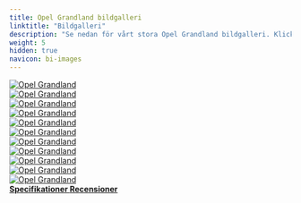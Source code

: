 ```yaml
---
title: Opel Grandland bildgalleri
linktitle: "Bildgalleri"
description: "Se nedan för vårt stora Opel Grandland bildgalleri. Klicka på bilderna för högupplösta versioner."
weight: 5
hidden: true
navicon: bi-images
---
```

<!-- markdownlint-disable MD033 -->
<div class="row" id ="my-gallery">
	<div class="pswp-grid-item col-6 col-md-4">
		<a href="https://media.evkx.net/multimedia/models/opel/grandland/grandland/charging_1.jpg"
data-pswp-src="https://media.evkx.net/multimedia/models/opel/grandland/grandland/charging_1.jpg"
data-pswp-width="3000"
data-pswp-height="1978" 
target="_blank">
			<img src="https://media.evkx.net/multimedia/models/opel/grandland/grandland/charging_1_xst.jpg" alt="Opel Grandland" class="img-fluid " />
		</a>
	</div>
	<div class="pswp-grid-item col-6 col-md-4">
		<a href="https://media.evkx.net/multimedia/models/opel/grandland/grandland/exterior_1.jpg"
data-pswp-src="https://media.evkx.net/multimedia/models/opel/grandland/grandland/exterior_1.jpg"
data-pswp-width="3000"
data-pswp-height="1976" 
target="_blank">
			<img src="https://media.evkx.net/multimedia/models/opel/grandland/grandland/exterior_1_xst.jpg" alt="Opel Grandland" class="img-fluid " />
		</a>
	</div>
	<div class="pswp-grid-item col-6 col-md-4">
		<a href="https://media.evkx.net/multimedia/models/opel/grandland/grandland/exterior_2.jpg"
data-pswp-src="https://media.evkx.net/multimedia/models/opel/grandland/grandland/exterior_2.jpg"
data-pswp-width="3000"
data-pswp-height="2003" 
target="_blank">
			<img src="https://media.evkx.net/multimedia/models/opel/grandland/grandland/exterior_2_xst.jpg" alt="Opel Grandland" class="img-fluid " />
		</a>
	</div>
	<div class="pswp-grid-item col-6 col-md-4">
		<a href="https://media.evkx.net/multimedia/models/opel/grandland/grandland/exterior_3.jpg"
data-pswp-src="https://media.evkx.net/multimedia/models/opel/grandland/grandland/exterior_3.jpg"
data-pswp-width="3000"
data-pswp-height="2008" 
target="_blank">
			<img src="https://media.evkx.net/multimedia/models/opel/grandland/grandland/exterior_3_xst.jpg" alt="Opel Grandland" class="img-fluid " />
		</a>
	</div>
	<div class="pswp-grid-item col-6 col-md-4">
		<a href="https://media.evkx.net/multimedia/models/opel/grandland/grandland/frontseats_1.jpg"
data-pswp-src="https://media.evkx.net/multimedia/models/opel/grandland/grandland/frontseats_1.jpg"
data-pswp-width="3000"
data-pswp-height="2647" 
target="_blank">
			<img src="https://media.evkx.net/multimedia/models/opel/grandland/grandland/frontseats_1_xst.jpg" alt="Opel Grandland" class="img-fluid " />
		</a>
	</div>
	<div class="pswp-grid-item col-6 col-md-4">
		<a href="https://media.evkx.net/multimedia/models/opel/grandland/grandland/headlights_1.jpg"
data-pswp-src="https://media.evkx.net/multimedia/models/opel/grandland/grandland/headlights_1.jpg"
data-pswp-width="3000"
data-pswp-height="2004" 
target="_blank">
			<img src="https://media.evkx.net/multimedia/models/opel/grandland/grandland/headlights_1_xst.jpg" alt="Opel Grandland" class="img-fluid " />
		</a>
	</div>
	<div class="pswp-grid-item col-6 col-md-4">
		<a href="https://media.evkx.net/multimedia/models/opel/grandland/grandland/headlights_2.jpg"
data-pswp-src="https://media.evkx.net/multimedia/models/opel/grandland/grandland/headlights_2.jpg"
data-pswp-width="3000"
data-pswp-height="2000" 
target="_blank">
			<img src="https://media.evkx.net/multimedia/models/opel/grandland/grandland/headlights_2_xst.jpg" alt="Opel Grandland" class="img-fluid " />
		</a>
	</div>
	<div class="pswp-grid-item col-6 col-md-4">
		<a href="https://media.evkx.net/multimedia/models/opel/grandland/grandland/interior_1.jpg"
data-pswp-src="https://media.evkx.net/multimedia/models/opel/grandland/grandland/interior_1.jpg"
data-pswp-width="3000"
data-pswp-height="1874" 
target="_blank">
			<img src="https://media.evkx.net/multimedia/models/opel/grandland/grandland/interior_1_xst.jpg" alt="Opel Grandland" class="img-fluid " />
		</a>
	</div>
	<div class="pswp-grid-item col-6 col-md-4">
		<a href="https://media.evkx.net/multimedia/models/opel/grandland/grandland/main_1.jpg"
data-pswp-src="https://media.evkx.net/multimedia/models/opel/grandland/grandland/main_1.jpg"
data-pswp-width="3000"
data-pswp-height="2003" 
target="_blank">
			<img src="https://media.evkx.net/multimedia/models/opel/grandland/grandland/main_1_xst.jpg" alt="Opel Grandland" class="img-fluid " />
		</a>
	</div>
	<div class="pswp-grid-item col-6 col-md-4">
		<a href="https://media.evkx.net/multimedia/models/opel/grandland/grandland/screens_1.jpg"
data-pswp-src="https://media.evkx.net/multimedia/models/opel/grandland/grandland/screens_1.jpg"
data-pswp-width="3000"
data-pswp-height="2018" 
target="_blank">
			<img src="https://media.evkx.net/multimedia/models/opel/grandland/grandland/screens_1_xst.jpg" alt="Opel Grandland" class="img-fluid " />
		</a>
	</div>
	<div class="pswp-grid-item col-6 col-md-4">
		<a href="https://media.evkx.net/multimedia/models/opel/grandland/grandland/trunk_1.jpg"
data-pswp-src="https://media.evkx.net/multimedia/models/opel/grandland/grandland/trunk_1.jpg"
data-pswp-width="3000"
data-pswp-height="1874" 
target="_blank">
			<img src="https://media.evkx.net/multimedia/models/opel/grandland/grandland/trunk_1_xst.jpg" alt="Opel Grandland" class="img-fluid " />
		</a>
	</div>
</div>
<script type="module">
  import PhotoSwipeLightbox from '/js/photoswipe-lightbox.esm.js';
    const lightbox = new PhotoSwipeLightbox({
       gallery: '#my-gallery',
        children: 'a',
        pswpModule: () => import('/js/photoswipe.esm.js')
    });
lightbox.init();
</script>
<div class="mt-3 mb-3">
<a href="../specifications/" class="text-decoration-none text-black">
<strong><i class="bi-arrow-left"></i> Specifikationer </strong>
</a>
<a href="../reviews/" class="text-decoration-none text-black float-end">
<strong>Recensioner <i class="bi-arrow-right"></i></strong>
</a>
</div>

